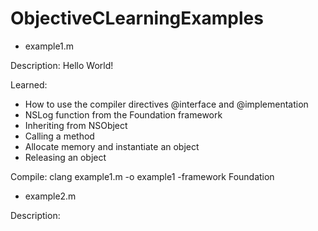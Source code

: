 ObjectiveCLearningExamples
==========================

* example1.m

Description: Hello World!

Learned:
  
  * How to use the compiler directives @interface and @implementation
  * NSLog function from the Foundation framework
  * Inheriting from NSObject
  * Calling a method
  * Allocate memory and instantiate an object
  * Releasing an object

Compile: clang example1.m -o example1 -framework Foundation

* example2.m

Description:

